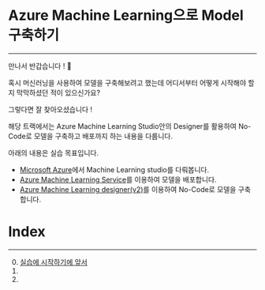 # Azure Machine Learning으로 Model 구축하기
---
만나서 반갑습니다 ! 🙌 <br>

혹시 머신러닝을 사용하여 모델을 구축해보려고 했는데 어디서부터 어떻게 시작해야 할 지 막막하셨던 적이 있으신가요?

그렇다면 잘 찾아오셨습니다 ! 

해당 트랙에서는 Azure Machine Learning Studio안의 Designer를 활용하여 No-Code로 모델을 구축하고 배포까지 하는 내용을 다룹니다.

아래의 내용은 실습 목표입니다.

- [Microsoft Azure](https://azure.microsoft.com)에서 Machine Learning studio를 다뤄봅니다.
- [Azure Machine Learning Service](https://azure.microsoft.com/ko-kr/products/machine-learning)를 이용하여 모델을 배포합니다.
- [Azure Machine Learning designer(v2)](https://learn.microsoft.com/ko-kr/azure/machine-learning/concept-designer?view=azureml-api-2)를 이용하여 No-Code로 모델을 구축합니다.

# Index
---
0. [실습에 시작하기에 앞서]()
1. []()
2. []()

